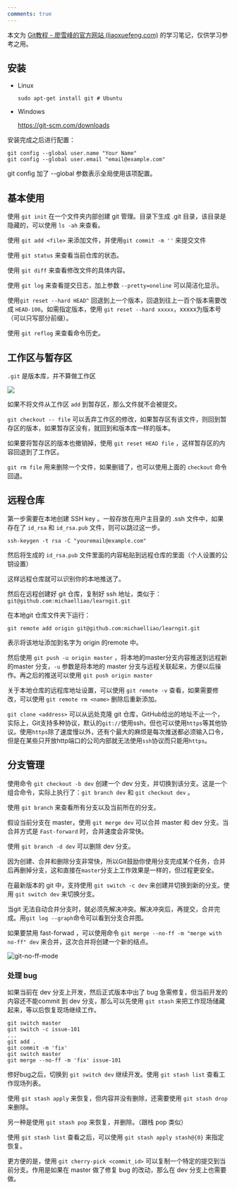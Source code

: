 ```yaml
---
comments: true
---
```


本文为 [Git教程 - 廖雪峰的官方网站 (liaoxuefeng.com)](https://www.liaoxuefeng.com/wiki/896043488029600) 的学习笔记，仅供学习参考之用。

## 安装

- Linux

    ```shell
    sudo apt-get install git # Ubuntu
    ```

- Windows

    https://git-scm.com/downloads

安装完成之后进行配置：

```
git config --global user.name "Your Name"
git config --global user.email "email@example.com"
```

git config 加了 --global 参数表示全局使用该项配置。

## 基本使用

使用 `git init` 在一个文件夹内部创建 git 管理。目录下生成 .git 目录，该目录是隐藏的，可以使用 `ls -ah` 来查看。

使用 `git add <file>` 来添加文件，并使用`git commit -m ''` 来提交文件

使用 `git status` 来查看当前仓库的状态。

使用 `git diff` 来查看修改文件的具体内容。

使用 `git log` 来查看提交日志，加上参数 `--pretty=oneline` 可以简洁化显示。

使用`git reset --hard HEAD^` 回退到上一个版本，回退到往上一百个版本需要改成 `HEAD-100`。如需指定版本，使用 `git reset --hard xxxxx`，xxxxx为版本号（可以只写部分前缀）。

使用 `git reflog` 来查看命令历史。

## 工作区与暂存区

`.git` 是版本库，并不算做工作区

![](https://www.liaoxuefeng.com/files/attachments/919020037470528/0)

如果不将文件从工作区 `add` 到暂存区，那么文件就不会被提交。

`git checkout -- file` 可以丢弃工作区的修改，如果暂存区有该文件，则回到暂存区的版本，如果暂存区没有，就回到和版本库一样的版本。

如果要将暂存区的版本也撤销掉，使用 `git reset HEAD file` ，这样暂存区的内容回退到了工作区。

`git rm file` 用来删除一个文件，如果删错了，也可以使用上面的 `checkout` 命令回退。

## 远程仓库

第一步需要在本地创建 SSH key 。一般存放在用户主目录的 .ssh 文件中，如果存在了 `id_rsa` 和 `id_rsa.pub` 文件，则可以跳过这一步。

`ssh-keygen -t rsa -C "youremail@example.com"`

然后将生成的 `id_rsa.pub` 文件里面的内容粘贴到远程仓库的里面（个人设置的公钥设置）

这样远程仓库就可以识别你的本地推送了。

然后在远程创建好 git 仓库，复制好 ssh 地址，类似于：` git@github.com:michaelliao/learngit.git`

在本地git 仓库文件夹下运行：

`git remote add origin git@github.com:michaelliao/learngit.git`

表示将该地址添加到名字为 origin 的remote 中。

然后使用 `git push -u origin master` ，将本地的master分支内容推送到远程新的master 分支，`-u` 参数是将本地的 master 分支与远程关联起来，方便以后操作。再之后的推送可以使用 `git push origin master`

关于本地仓库的远程库地址设置，可以使用 `git remote -v` 查看，如果需要修改，可以使用 `git remote rm <name>` 删除后重新添加。

`git clone <address>` 可以从远处克隆 git 仓库，GitHub给出的地址不止一个，实际上，Git支持多种协议，默认的`git://`使用ssh，但也可以使用`https`等其他协议。使用`https`除了速度慢以外，还有个最大的麻烦是每次推送都必须输入口令，但是在某些只开放http端口的公司内部就无法使用`ssh`协议而只能用`https`。



## 分支管理

使用命令 `git checkout -b dev`  创建一个 dev 分支，并切换到该分支。这是一个组合命令，实际上执行了：`git branch dev` 和 `git checkout dev` 。

使用 `git branch` 来查看所有分支以及当前所在的分支。

假设当前分支在 master，使用 `git merge dev` 可以合并 master 和 dev 分支。当合并方式是 `Fast-forward` 时，合并速度会非常快。

使用 `git branch -d dev` 可以删除 dev 分支。

因为创建、合并和删除分支非常快，所以Git鼓励你使用分支完成某个任务，合并后再删掉分支，这和直接在`master`分支上工作效果是一样的，但过程更安全。

在最新版本的 git 中，支持使用 `git switch -c dev` 来创建并切换到新的分支。使用 `git switch dev` 来切换分支。

当git 无法自动合并分支时，就必须先解决冲突。解决冲突后，再提交，合并完成。用`git log --graph`命令可以看到分支合并图。

如果要禁用 fast-forwad ，可以使用命令 `git merge --no-ff -m "merge with no-ff" dev` 来合并，这次合并将创建一个新的结点。

![git-no-ff-mode](https://www.liaoxuefeng.com/files/attachments/919023225142304/0)

### 处理 bug

如果当前在 dev 分支上开发，然后正式版本中出了  bug 急需修复，但当前开发的内容还不能commit 到 dev 分支，那么可以先使用 `git stash` 来把工作现场储藏起来，等以后恢复现场继续工作。

```git
git switch master
git switch -c issue-101
...
git add .
git commit -m 'fix'
git switch master
git merge --no-ff -m 'fix' issue-101
```

修好bug之后，切换到 `git switch dev` 继续开发。使用 `git stash list` 查看工作现场列表。

使用 `git stash apply` 来恢复，但内容并没有删除，还需要使用 `git stash drop` 来删除。

另一种是使用 `git stash pop` 来恢复，并删除。（跟栈 pop 类似）

使用 `git stash list` 查看之后，可以使用 `git stash apply stash@{0}` 来指定恢复。

更方便的是，使用 `git cherry-pick <commit_id>` 可以复制一个特定的提交到当前分支。作用是如果在 master 做了修复 bug 的改动，那么在 dev 分支上也需要做。



